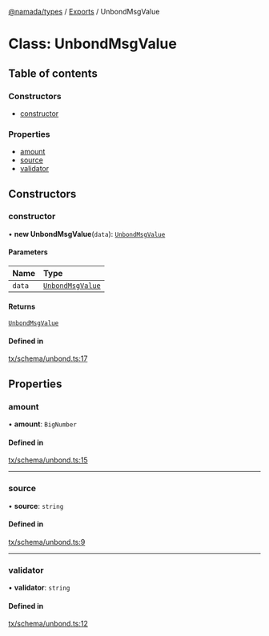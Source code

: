 [@namada/types](../README.md) / [Exports](../modules.md) / UnbondMsgValue

# Class: UnbondMsgValue

## Table of contents

### Constructors

- [constructor](UnbondMsgValue.md#constructor)

### Properties

- [amount](UnbondMsgValue.md#amount)
- [source](UnbondMsgValue.md#source)
- [validator](UnbondMsgValue.md#validator)

## Constructors

### constructor

• **new UnbondMsgValue**(`data`): [`UnbondMsgValue`](UnbondMsgValue.md)

#### Parameters

| Name | Type |
| :------ | :------ |
| `data` | [`UnbondMsgValue`](UnbondMsgValue.md) |

#### Returns

[`UnbondMsgValue`](UnbondMsgValue.md)

#### Defined in

[tx/schema/unbond.ts:17](https://github.com/anoma/namada-interface/blob/3f6d5c3f/packages/types/src/tx/schema/unbond.ts#L17)

## Properties

### amount

• **amount**: `BigNumber`

#### Defined in

[tx/schema/unbond.ts:15](https://github.com/anoma/namada-interface/blob/3f6d5c3f/packages/types/src/tx/schema/unbond.ts#L15)

___

### source

• **source**: `string`

#### Defined in

[tx/schema/unbond.ts:9](https://github.com/anoma/namada-interface/blob/3f6d5c3f/packages/types/src/tx/schema/unbond.ts#L9)

___

### validator

• **validator**: `string`

#### Defined in

[tx/schema/unbond.ts:12](https://github.com/anoma/namada-interface/blob/3f6d5c3f/packages/types/src/tx/schema/unbond.ts#L12)
